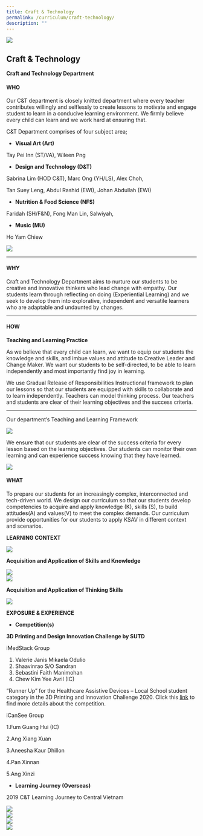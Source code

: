 ```yaml
---
title: Craft & Technology
permalink: /curriculum/craft-technology/
description: ""
---
```

![](/images/CT-Feature.jpeg)

## Craft & Technology

**Craft and Technology Department**

#### WHO


Our C&T department is closely knitted department where every teacher contributes willingly and selflessly to create lessons to motivate and engage student to learn in a conducive learning environment. We firmly believe every child can learn and we work hard at ensuring that.

C&T Department comprises of four subject area;

*   **Visual Art (Art)**

Tay Pei Inn (ST/VA), Wileen Png

*   **Design and Technology (D&T)**

Sabrina Lim (HOD C&T), Marc Ong (YH/LS), Alex Choh, 

Tan Suey Leng, Abdul Rashid (EWI), Johan Abdullah (EWI)

*   **Nutrition & Food Science (NFS)**

Faridah (SH/F&N), Fong Man Lin, Salwiyah,

*   **Music (MU)**

Ho Yam Chiew

<div style="display:block"><img src="/images/CT1.jpeg" style="max-width: 100%;"></div>

* * *

#### WHY

Craft and Technology Department aims to nurture our students to be creative and innovative thinkers who lead change with empathy. Our students learn through reflecting on doing (Experiential Learning) and we seek to develop them into explorative, independent and versatile learners who are adaptable and undaunted by changes.

* * *

#### HOW


**Teaching and Learning Practice**

As we believe that every child can learn, we want to equip our students the knowledge and skills, and imbue values and attitude to Creative Leader and Change Maker. We want our students to be self-directed, to be able to learn independently and most importantly find joy in learning.

We use Gradual Release of Responsibilities Instructional framework to plan our lessons so that our students are equipped with skills to collaborate and to learn independently. Teachers can model thinking process. Our teachers and students are clear of their learning objectives and the success criteria.

* * *

Our department’s Teaching and Learning Framework

<div style="display:block"><img src="/images/CT2.png" style="max-width: 80%;"></div>

We ensure that our students are clear of the success criteria for every lesson based on the learning objectives. Our students can monitor their own learning and can experience success knowing that they have learned.

<div style="display:block"><img src="/images/CT3.jpeg" style="max-width: 70%;"></div>

#### WHAT

To prepare our students for an increasingly complex, interconnected and tech-driven world. We design our curriculum so that our students develop competencies to acquire and apply knowledge (K), skills (S), to build attitudes(A) and values(V) to meet the complex demands. Our curriculum provide opportunities for our students to apply KSAV in different context and scenarios.

**LEARNING CONTEXT**

<div style="display:block"><img src="/images/CT4.png" style="max-width: 50%;"></div>

**Acquisition and Application of Skills and Knowledge**

<div style="display:block"><img src="/images/CT5.jpeg" style="max-width: 60%;"></div>

<div style="display:block"><img src="/images/CT6.jpeg" style="max-width: 80%;"></div>


**Acquisition and Application of Thinking Skills**
<div style="display:block"><img src="/images/CT7.jpeg" style="max-width: 70%;"></div>

**EXPOSURE & EXPERIENCE**

*   **Competition(s)**

**3D Printing and Design Innovation Challenge by SUTD**

iMedStack Group

1.  Valerie Janis Mikaela Odulio
2.  Shaavinrao S/O Sandran
3.  Sebastini Faith Manimohan
4.  Chew Kim Yee Avril (IC)

“Runner Up” for the Healthcare Assistive Devices – Local School student category in the 3D Printing and Innovation Challenge 2020. Click this [link](https://epd.sutd.edu.sg/news-events/event/news/winners-of-the-sutd-3d-printing-and-design-innovation-challenge-2020/) to find more details about the competition.

iCanSee Group

1.Fum Guang Hui (IC)

2.Ang Xiang Xuan

3.Aneesha Kaur Dhillon

4.Pan Xinnan

5.Ang Xinzi

*   **Learning Journey (Overseas)**

2019 C&T Learning Journey to Central Vietnam

<div style="display:block"><img src="/images/CT8.jpeg" style="max-width: 70%;"></div>

<div style="display:block"><img src="/images/CT9.jpeg" style="max-width: 70%;"></div>

<div style="display:block"><img src="/images/CT10.jpeg" style="max-width: 70%;"></div>

<div style="display:block"><img src="/images/CT11.jpeg" style="max-width: 70%;"></div>